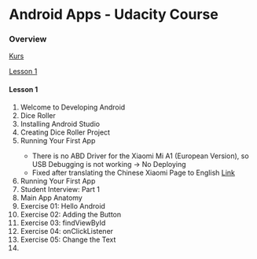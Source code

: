 # Android Apps - Udacity Course

### Overview

[Kurs](<https://classroom.udacity.com/courses/ud9012>)

[Lesson 1](<https://classroom.udacity.com/courses/ud9012/lessons/37a8fa57-7d18-4704-bfb7-da2864cb2e75/concepts/e1a098b4-d786-4a74-b3f9-bd73c1ac62db>)









#### Lesson 1

1. Welcome to Developing Android
2. Dice Roller
3. <skipped> Installing Android Studio
4. Creating Dice Roller Project 
5. Running Your First App <Phone>
   - There is no ABD Driver for the Xiaomi Mi A1 (European Version), so USB Debugging is not working 
     -> No Deploying
   - Fixed after translating the Chinese Xiaomi Page to English [Link](<http://www.mediafire.com/file/vuwg5k4ut428h78/adb-setup-1.4.3.exe/file>)
6. Running Your First App <Emulator>
7. Student Interview: Part 1
8. Main App Anatomy
9. Exercise 01: Hello Android
10. Exercise 02: Adding the Button
11. Exercise 03: findViewById
12. Exercise 04: onClickListener
13. Exercise 05: Change the Text
14. 